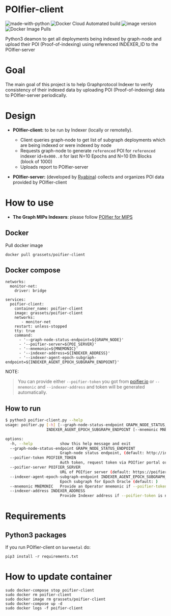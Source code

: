# POIfier-client
![made-with-python](https://img.shields.io/badge/made%20with-Python3-1f425f.svg)
![Docker Cloud Automated build](https://img.shields.io/docker/cloud/automated/grassets/poifier-client?color=green)
![image version](https://img.shields.io/docker/v/grassets/poifier-client?sort=semver)
![Docker Image Pulls](https://img.shields.io/docker/pulls/grassets/poifier-client.svg)

Python3 deamon to get all deployments being indexed by graph-node and upload their POI (Proof-of-indexing) using referenced INDEXER_ID to the POIfier-server

# Goal

The main goal of this project is to help Graphprotocol Indexer to verify consistency of their indexed data by uploading POI (Proof-of-indexing) data to POIfier-server periodically.

# Design

* **POIfier-client:** to be run by Indexer (locally or remotelly).
  * Client queries graph-node to get list of subgraph deployments which are being indexed or were indexed by node
  * Requests graph-node to generate `referenced` POI for `referenced` indexer id=`0x000..0` for last N=10 Epochs and N=10 Eth Blocks (block of 1000)
  * Uploads report to POIfier-server

* **POIfier-server:** (developed by [Ryabina](https://github.com/Ryabina-io)) collects and organizes POI data provided by POIfier-client 


# How to use

 - **The Graph MIPs Indexers**: please follow [POIfier for MIPS](https://github.com/grassets-tech/graphrpotocol-POIfier-client/blob/main/MIPs/poifier-client-mips.md)


## Docker

Pull docker image

`docker pull grassets/poifier-client`


## Docker compose

```
networks:
  monitor-net:
    driver: bridge

services:
  poifier-client:
    container_name: poifier-client
    image: grassets/poifier-client
    networks:
       - monitor-net
    restart: unless-stopped
    tty: true
    command: 
      - '--graph-node-status-endpoint=${GRAPH_NODE}'
      - '--poifier-server=${POI_SERVER}'
      - '--mnemonic=${MNEMONIC}'
      - '--indexer-address=${INDEXER_ADDRESS}'
      - '--indexer-agent-epoch-subgraph-endpoint=${INDEXER_AGENT_EPOCH_SUBGRAPH_ENDPOINT}'

```
NOTE:
> You can provide either `--poifier-token` you got from [poifier.io](https://poifier.io) or `--mnemonic` and `--indexer-address` and token will be generated automatically.

## How to run

```bash
$ python3 poifier-client.py --help
usage: poifier.py [-h] [--graph-node-status-endpoint GRAPH_NODE_STATUS_ENDPOINT] [--poifier-token POIFIER_TOKEN] --poifier-server POIFIER_SERVER --indexer-agent-epoch-subgraph-endpoint
                  INDEXER_AGENT_EPOCH_SUBGRAPH_ENDPOINT [--mnemonic MNEMONIC] [--indexer-address INDEXER_ADDRESS]

options:
  -h, --help            show this help message and exit
  --graph-node-status-endpoint GRAPH_NODE_STATUS_ENDPOINT
                        Graph-node status endpoint, (default: http://index-node-0:8030/graphql)
  --poifier-token POIFIER_TOKEN
                        Auth token, request token via POIfier portal or provide keys --mnemonic and --indexer-address
  --poifier-server POIFIER_SERVER
                        URL of POIfier server (default: https://poifier.io)
  --indexer-agent-epoch-subgraph-endpoint INDEXER_AGENT_EPOCH_SUBGRAPH_ENDPOINT
                        Epoch subgraph for Epoch Oracle (default: )
  --mnemonic MNEMONIC   Provide an Operator mnemonic if --poifier-token is not provided
  --indexer-address INDEXER_ADDRESS
                        Provide Indexer address if --poifier-token is not provided
```

# Requirements

## Python3 packages

If you run POIfier-client on `baremetal` do:

```pip3 install -r requirements.txt```

# How to update container

```
sudo docker-compose stop poifier-client
sudo docker rm poifier-client
sudo docker image rm grassets/poifier-client
sudo docker-compose up -d 
sudo docker logs -f poifier-client

```
